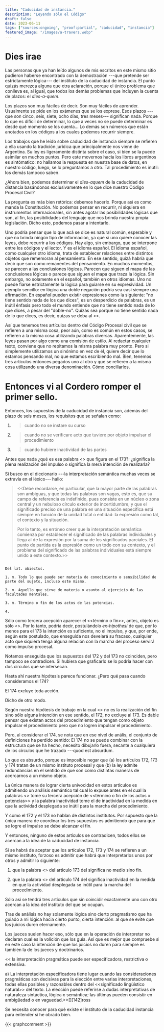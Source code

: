 ```yaml
---
title: "Caducidad de instancia."
description: "Leyendo sólo el Código"
draft: false
date: 2023-06-11
tags: ["sources:ongoing", "proof:partial", "caducidad", "instancia"]
featured_image: "/images/a-travers.webp"
---
```


# Dies irae

Las personas que ya han leído  algunos de mis  escritos  en este mismo sitio  pudieron haberse encontrado con la demostración  ---que pretende ser  estrictamente lógica---  del instituto de la caducidad de instancia.  El punto quizás merezca  alguna que otra aclaración,  porque  el único problema que conlleva  es,  al igual, que todos los demás problemas que incluyen la cuenta de plazos: el _dies-a-quem_.

Los plazos  son muy fáciles de decir.  Son muy fáciles de aprender. Usualmente  se pide en los exámenes que se los exprese.  Esos plazos ---que son cinco, seis, siete, ocho días, tres meses--- significan nada.  Porque lo que es difícil de determinar, lo que a veces no se puede determinar es desde qué momento se los cuenta...  Lo demás son números  que están anotados en los códigos a los cuales podemos recurrir  siempre.

Los trabajos  que he leído sobre caducidad de instancia siempre se refieren a ella  usando la tradición jurídica  que principalmente  nos viene de Argentina.  Su ley es ligeramente distinta sobre el caso, si bien se la puede asimilar en muchos puntos. Pero este movernos hacia los libros argentinos es sintómatico: no hallamos la respuesta en nuestra base de datos, en nuestro código, luego, se lo preguntamos a otro. Tal procedimiento es inútil: los demás tampoco saben.

¿Ahora bien,  podemos determinar  el _dies-aquem_ de la caducidad de distancia basándonos exclusivamente  en lo que dice nuestro Código Procesal Civil?

La pregunta es más bien retórica: debemos hacerlo.  Porque así es como  manda la Constitución.  No podemos pensar en recurrir,  ni siquiera en instrumentos  internacionales,  sin antes  agotar las posibilidades lógicas  que son, al fin, las posibilidades del lenguaje  que nos brinda nuestra propia legislación.  Dicho  esto, podemos pasar a intentarlo.

Uno podría pensar  que lo que acá se dice  es natural  común,  esperable  y que no brinda ningún tipo de información,  ya que si uno quiere conocer las leyes,  debe recurrir a los códigos.  Hay algo, sin embargo, que se interpone  entre los códigos  y  el lector.  Y es el idioma español. El idioma español, como cualquier otro idioma,  trata de establecer  relaciones entre distintos objetos  que  rememoran  al pensamiento.  En ese sentido,  quizá habría que decir que son como remanentes del pensamiento.  En muchos momentos,  se parecen  a las conclusiones  lógicas.  Parecen que siguen el mapa de las conclusiones lógicas  o parece que siguen el mapa que traza la lógica.  Sin embargo,  no solamente en el español,  también en otros idiomas.  Uno  no puede fiarse estrictamente la lógica para guiarse en su expresividad. Un ejemplo sencillo: en lógica una doble negación podría sea casi siempre una afirmación. En español pueden existir expresiones como la siguiente: "no tiene sentido nada de los que dices", es un desperdicio de palabras, es un inútil énfasis pero todo el mundo entiende que no tiene sentido nada de lo que dices, a pesar del "doble-no". Quizás sea porque no tiene sentido nada de lo que dices, es decir, quizas se deba al <<entorno>>.


Así que tenemos tres artículos dentro del Código Procesal civil que se refieren a una misma cosa,  peor aún,  como es común en estos casos, se refieren a la misma cosa utilizando palabras diversas.  Aparentemente, las leyes  pasan por algo como una comisión de estilo. Al redactar cualquier texto, conviene que no repitamos la misma palabra  muy pronto.  Pero si simplemente  utilizamos un sinónimo en vez de él, quiere decir que lo estamos pensando mal,  no que estamos escribiendo mal. Bien,  tenemos tres artículos entonces pegados uno al otro  y que se refieren a la misma cosa utilizando una diversa denominación.  Cómo conciliarlos.


# Entonces vi al Cordero romper el primer sello.



Entonces, los supuestos de la caducidad de instancia son, además del plazo de seis meses, los requisitos que se señalan como:


1. > cuando no se instare su curso

2. > cuando no se verificare acto que tuviere por objeto impulsar el procedimiento

3. > cuando hubiere inactividad de las partes


Antes que nada ¿qué es esa palabra <<objeto>> que figura en el 173?: ¿significa la plena realización del impulso o significa la mera intención de realizarla?

Si busco en el diccionario ---la interpretación semántica muchas veces se extravía en el léxico--- hallo:

> <<Debe recordarse, en particular, que la mayor parte de las palabras son ambiguas, y que todas las palabras son vagas, esto es, que su campo de referencia es indefinido, pues consiste en un núcleo o zona central y un nebuloso círculo exterior de incertidumbre; y que el significado preciso de una palabra en una situación específica está siempre en función de la unidad total o entidad: la expresión como tal, el contexto y la situación.
>
> Por lo tanto, es erróneo creer que la interpretación semántica comienza por establecer el significado de las palabras individuales y llega al de la expresión por la suma de los significados parciales. El punto de partida es la expresión como un todo con su contexto, y el problema del significado de las palabras individuales está siempre unido a este contexto.>>
>

```objeto

Del lat. obiectus.

1. m. Todo lo que puede ser materia de conocimiento o sensibilidad de parte del sujeto, incluso este mismo.

2. m. Aquello que sirve de materia o asunto al ejercicio de las facultades mentales.

3. m. Término o fin de los actos de las potencias.

4.
```

Sólo como tercera acepción aparecer el <<término o fin>>, antes, objeto es sólo <<materia o asunto>>. Por lo tanto, podría decir, postulándolo _ex-hipothesi_ de que, por lo menos para el 173 la intención es suficiente, no el impulso, y que, por ende, según este postulado, que enseguida nos develará su fracaso, cualquier acto que siquiera tenga alguna relación con la marcha del proceso servirá como impulso procesal.

Notamos enseguida que los supuestos del 172 y del 173 no coinciden, pero tampoco se contradicen. Si hubiera que graficarlo se lo podría hacer con dos círculos que se intersecan.

Hasta ahí nuestra hipótesis parece funcionar. ¿Pero qué pasa cuando consideramos el 174?


El 174 excluye toda acción.

Dicho de otro modo.

Según nuestra hipótesis de trabajo en la cual <<objeto>> no es la realización del fin sino sólo alguna intención en ese sentido, el 172, no excluye al 173. Es dable pensar que existan actos del procedimiento que tengan como objeto impulsar el procedimiento pero que no logren impulsar el procedimiento.

Pero, al considerar el 174, se nota que en ese nivel de anális, el conjunto de definiciones ha perdido sentido:	El 174 no se puede combinar con la estructura que se ha hecho, necesito dibujarlo fuera, secante a cualquiera de los círculos que he trazado ---quod est absurdum.

Lo que es absurdo, porque es imposible negar que (a) los artículos 172, 173 y 174 tratan de un mismo instituto procesal y que (b) la ley admite redundancias en el sentido de que son como distintas maneras de acercarnos a un mismo objeto.

La única manera de lograr cierta univocidad en estos artículos es admitiendo un análisis semántico tal cual lo expuse antes en el cual la palabras <<objeto>> tome su tercera acepción de <<término o fin de los actos o potencias>> y la palabra inactividad tome el de inactividad en la medida en que la actividad desplegada se inútil para la marcha del procedimiento.

Y como el 172 y el 173 no hablan de distintos institutos. Por supuesto que la única manera de coordinar los tres supuestos es admitiendo que para que se logre el impulso se debe alcanzar el fin.

Y entonces, ninguno de estos artículos se contradicen, todos ellos se acercan a la idea de la caducidad de instancia.

Si se habrá de aceptar que los artículos 172, 173 y 174 se refieren a un mismo instituto, forzoso es admitir que habrá que interpretarlos unos por otros y admitir lo siguiente:


1. que la palabra <<objeto>> del artículo 173 del  significa no medio sino fin.

2. que la palabra <<inactividad>> del artículo 174 del  significa inactividad en la medida en que la actividad desplegada se inútil para la marcha del procedimiento.

Sólo así se tendrá tres artículos que sin coincidir exactamente uno con otro acercan a la idea del instituto del que se ocupan.


Tras de análisis no hay solamente lógica sino cierto  pragmatismo que ha guiado a mi lógica hacia cierto punto, cierta intención: al que se evite que los juicios duren eternamente.

Los jueces suelen hacer eso, sólo que en la operación de interpretar no declaran cual es la volición que los guía. Así que es mejor que compruebe si en este caso la intención de que los juicios no duren para siempre es también la de los jueces y doctrinarios.

<< la interpretación pragmática puede ser especificadora, restrictiva o extensiva.

a) La interpretación especificadora tiene lugar cuando las consideraciones pragmáticas son decisivas para la elección entre varias interpretaciones, todas ellas posibles y razonables dentro del <<significado lingüístico natural>> del texto. La elección puede referirse a dudas interpretativas de naturaleza sintáctica, lógica o semántica; las últimas pueden consistir en ambigüedad o en vaguedad.>>[][142]ross

Se necesita conocer para qué existe el instituto de la caducidad instancia para entender si he obrado bien.

{{< graphcomment >}}
